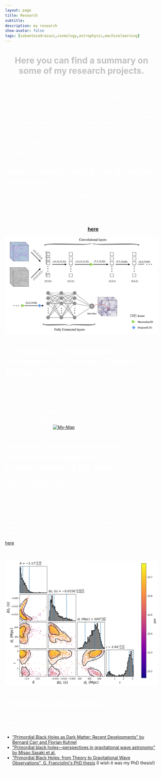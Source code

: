 ```yaml
---
layout: page
title: Research
subtitle: 
description: my research
show-avatar: false
tags: [sabaetezadrazavi,cosmology,astrophysic,machinelearning]
---
```




<style>{color:White;}</style>
 
<style>H1{color:White;}</style>
<style>H2{color:White;}</style>
<style>H3{color:White;}</style>
<style>p{color:White;}</style>


<h1 align="center"> <p style="color:silver;">Here you can find a summary on some of my research projects.</p> </h1>



I mostly do theory, data analysis, and machine learning in cosmology. Still, I would love to dig into actual observations whenever it happens.
Most of the questions that keep me awake at night circle around finding the best cosmological model and theory of gravity.

My research interests include many specific questions, from the evolution and formation of the supermassive black holes to the nature of dark matter and dark energy, large-scale structure formation, and tracing the seed for the structures in the early universe. I also have intense feelings toward the concept of Primordial Black Holes =)) !!


Here you will find some of my open-source projects. I will update this list over time. Click on the Images to re-direct to the Git repositories of each of the projects (If they have a public one)!



# Deep Learning large Scale Structure Formation

Can we use complex deep learning mappings to gain physical insight into the super non-linear process of dark matter halo collapse? What will it tell us about the role of the initial condition of the universe in the number density of the halos in the current universe? In this work, we tried to answer these questions.  
### Find the pre-print of this research [here](https://arxiv.org/abs/2112.14743).

[![My-Map](./img/deep.jpg)](https://github.com/Machine-Learning-in-Structure-formation/NLSFML)


# Constraining temperature fluctuations in the Inter-Galactic Medium (IGM)

When did the Helium in the IGM become Ionized? How long did it last for the universe to reach equilibrium again after this re-ionization phase? What was the distribution of the HeII ionizing sources? Did they all turn on at the same time? We tried capsulated all these crucial questions about the IGM and the quasars (the most probable sources of HeII ionization) into one single question and tried to answer it. How did the temperature of the universe affected by this ionization process? Can we even observe the imprints of ionization on the IGM's temperature? 
Results ar ready and will become publicly available soon.
[![My-Map](./img/IGM.png)]()

# How fast does the universe's expansion accelerating (measurement of H0 value) ?!

It sounds insane, but this is actually a long-known important question for astronomers and cosmologists. Not only for itself but because it is a question from the fundamental laws of physics! Traditionally there had been two important measurements by the greatest cosmologists in the world to find the answer. Still, these measurements are in huge disagreement with each other (huge in terms of statistics!)! Something should be really wrong about at least one of them! How can we find which of these measurements is the correct one? A new independent way to measure this acceleration is needed! 
I'm trying to answer the question of acceleration using the new window opened for us till LIGO by gravitational waves. It's not a new method. For instance, you can find more about the measurement of H0 value via novel gravitational wave methods by the LIGO/Virgo collaboration [here](https://arxiv.org/pdf/2111.03604.pdf).
What is new is how different assumptions about our universe (different cosmological models) can affect these methods? How robust these measuremtns with gravitational waves are? It's yet to be found!
I'll tell more about my results when I know them!!
[![My-Map](./img/posterior-gw.png)](https://github.com/SabaEtezadRazavi/GWAstro)


# Primoridoal Black Holes!
YES! I love them! But have not done anything original! Yet! So I will just guide to a few of my most favourite review articles about "Primordial Black Holes as a candidate for Dark Matter".

* ["Primordial Black Holes as Dark Matter: Recent Developments" by Bernard Carr and Florian Kuhnel](https://arxiv.org/abs/2006.02838)
* ["Primordial black holes—perspectives in gravitational wave astronomy" by Misao Sasaki et al.](https://inspirehep.net/literature/1648436)
* ["Primordial Black Holes: from Theory to Gravitational Wave Observations", G. Franciolini's PhD thesis](https://arxiv.org/abs/2110.06815) (I wish it was my PhD thesis!)

*"Primordial Black Holes are dark, but their future is bright."* :)




